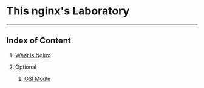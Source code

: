 # This nginx's Laboratory

---
## Index of Content
1. [What is Nginx](#)



1.  Optional
    1.  [OSI Modle](./Optional/osi-model.md)